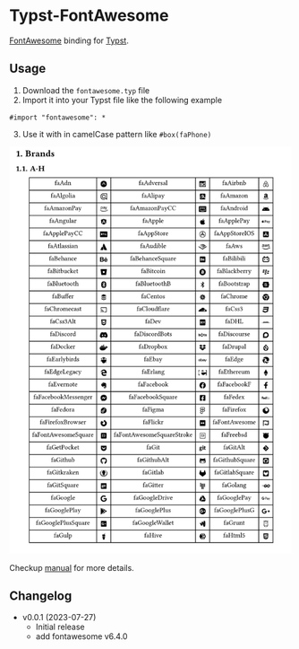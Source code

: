 # Typst-FontAwesome

[FontAwesome](https://fontawesome.com/) binding for [Typst](https://typst.app/docs/).

## Usage

1. Download the `fontawesome.typ` file
2. Import it into your Typst file like the following example

```typst
#import "fontawesome": *
```

3. Use it with in camelCase pattern like `#box(faPhone)`

![demo](demo.png)

Checkup [manual](https://github.com/ivaquero/typst-fontawesome/blob/main/manual.pdf) for more details.

## Changelog

- v0.0.1 (2023-07-27)
  - Initial release
  - add fontawesome v6.4.0
